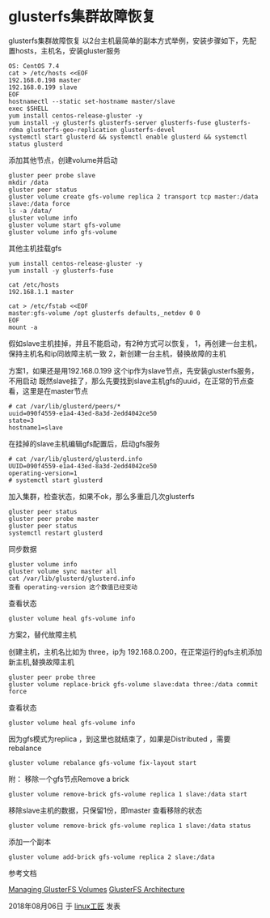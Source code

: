 # glusterfs集群故障恢复

glusterfs集群故障恢复
以2台主机最简单的副本方式举例，安装步骤如下，先配置hosts，主机名，安装gluster服务

```
OS: CentOS 7.4
cat > /etc/hosts <<EOF
192.168.0.198 master
192.168.0.199 slave
EOF
hostnamectl --static set-hostname master/slave
exec $SHELL
yum install centos-release-gluster -y
yum install -y glusterfs glusterfs-server glusterfs-fuse glusterfs-rdma glusterfs-geo-replication glusterfs-devel
systemctl start glusterd && systemctl enable glusterd && systemctl status glusterd
```

添加其他节点，创建volume并启动

```
gluster peer probe slave
mkdir /data
gluster peer status
gluster volume create gfs-volume replica 2 transport tcp master:/data slave:/data force
ls -a /data/
gluster volume info
gluster volume start gfs-volume
gluster volume info gfs-volume
```

其他主机挂载gfs

```
yum install centos-release-gluster -y
yum install -y glusterfs-fuse

cat /etc/hosts
192.168.1.1 master

cat > /etc/fstab <<EOF
master:gfs-volume /opt glusterfs defaults,_netdev 0 0
EOF
mount -a
```

假如slave主机挂掉，并且不能启动，有2种方式可以恢复，
1，再创建一台主机，保持主机名和ip同故障主机一致
2，新创建一台主机，替换故障的主机

方案1，如果还是用192.168.0.199 这个ip作为slave节点，先安装glusterfs服务，不用启动
既然slave挂了，那么先要找到slave主机gfs的uuid，在正常的节点查看，这里是在master节点

```
# cat /var/lib/glusterd/peers/*
uuid=090f4559-e1a4-43ed-8a3d-2edd4042ce50
state=3
hostname1=slave
```

在挂掉的slave主机编辑gfs配置后，启动gfs服务

```
# cat /var/lib/glusterd/glusterd.info 
UUID=090f4559-e1a4-43ed-8a3d-2edd4042ce50
operating-version=1
# systemctl start glusterd
```

加入集群，检查状态，如果不ok，那么多重启几次glusterfs

```
gluster peer status
gluster peer probe master
gluster peer status
systemctl restart glusterd
```

同步数据

```
gluster volume info
gluster volume sync master all
cat /var/lib/glusterd/glusterd.info 
查看 operating-version 这个数值已经变动
```

查看状态

```
gluster volume heal gfs-volume info
```



方案2，替代故障主机

创建主机，主机名比如为 three，ip为 192.168.0.200，在正常运行的gfs主机添加新主机,替换故障主机

```
gluster peer probe three
gluster volume replace-brick gfs-volume slave:data three:/data commit force
```

查看状态

```
gluster volume heal gfs-volume info
```

因为gfs模式为replica ，到这里也就结束了，如果是Distributed ，需要rebalance

```
gluster volume rebalance gfs-volume fix-layout start
```



附：
移除一个gfs节点Remove a brick

```
gluster volume remove-brick gfs-volume replica 1 slave:/data start
```

移除slave主机的数据，只保留1份，即master
查看移除的状态

```
gluster volume remove-brick gfs-volume replica 1 slave:/data status
```

添加一个副本

```
gluster volume add-brick gfs-volume replica 2 slave:/data
```

参考文档

[Managing GlusterFS Volumes](https://docs.gluster.org/en/latest/Administrator%20Guide/Managing%20Volumes/)
[GlusterFS Architecture](https://docs.gluster.org/en/latest/Quick-Start-Guide/Architecture/)

2018年08月06日 于 [linux工匠](http://www.bbotte.com/) 发表

